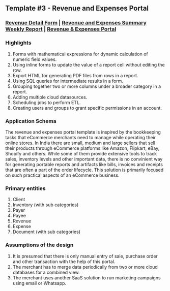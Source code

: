 ## Template #3 - Revenue and Expenses Portal            
     
### [Revenue Detail Form](https://app1.cliosight.com/app/forms/180/show/public?noNavbar=true)  |   [Revenue and Expenses Summary Weekly Report](https://app1.cliosight.com/app/reports/279/show/public?noNavbar=true)  | [Revenue & Expenses Portal](https://app1.cliosight.com/app/applications/10/show)            

### Highlights      
1. Forms with mathematical expressions for dynamic calculation of numeric field values.
2. Using inline forms to update the value of a report cell without editing the row.      
3. Export HTML for generating PDF files from rows in a report.     
4. Using SQL queries for intermediate results in a form.      
5. Grouping together two or more columns under a broader category in a report.        
6. Adding multiple cloud datasources.       
7. Scheduling jobs to perform ETL.     
8. Creating users and groups to grant specific permissions in an account.        

### Application Schema    
The revenue and expenses portal template is inspired by the bookkeeping tasks that eCommerce merchants need to manage while operating their online stores. In India there are small, medium and large sellers that sell their products through eCommerce platforms like Amazon, Flipkart, eBay, Shopify and others. While some of them provide extensive tools to track sales, inventory levels and other important data, there is no convinient way for generating portable reports and artifacts like bills, invoices and receipts that are often a part of the order lifecycle. This solution is primarily focused on such practical aspects of an eCommerce business.             

### Primary entities
1. Client
2. Inventory (with sub categories)
3. Payer
4. Payee
5. Revenue     
6. Expense
7. Document (with sub categories)

### Assumptions of the design     
1. It is presumed that there is only manual entry of sale, purchase order and other transaction with the help of this portal.
2. The merchant has to merge data periodically from two or more cloud databases for a combined view.     
3. The merchant uses another SaaS solution to run marketing campaigns using email or Whatsapp.     
